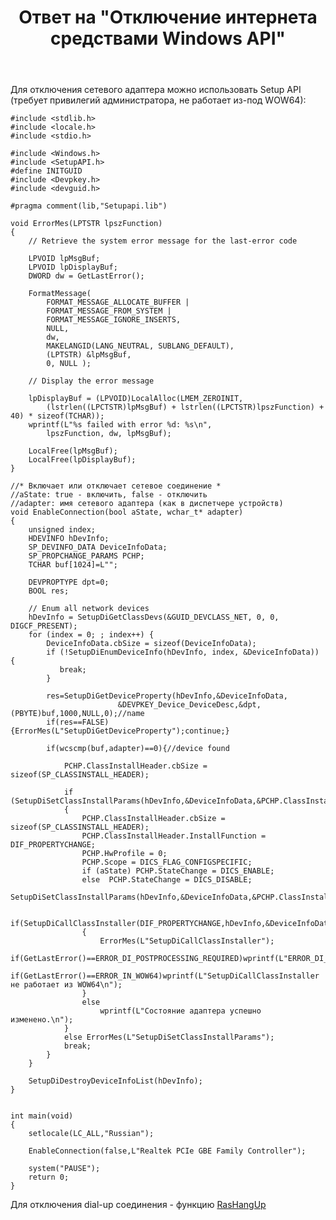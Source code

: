 ﻿---
title: "Ответ на \"Отключение интернета средствами Windows API\""
se.owner.user_id: 240512
se.owner.display_name: "MSDN.WhiteKnight"
se.owner.link: "https://ru.stackoverflow.com/users/240512/msdn-whiteknight"
se.answer_id: 816732
se.question_id: 54856
se.post_type: answer
se.is_accepted: False
---
<p>Для отключения сетевого адаптера можно использовать Setup API (требует привилегий администратора, не работает из-под WOW64):</p>

<pre><code>#include &lt;stdlib.h&gt;
#include &lt;locale.h&gt;
#include &lt;stdio.h&gt;

#include &lt;Windows.h&gt;
#include &lt;SetupAPI.h&gt;
#define INITGUID
#include &lt;Devpkey.h&gt;
#include &lt;devguid.h&gt;

#pragma comment(lib,"Setupapi.lib")

void ErrorMes(LPTSTR lpszFunction) 
{ 
    // Retrieve the system error message for the last-error code

    LPVOID lpMsgBuf;
    LPVOID lpDisplayBuf;
    DWORD dw = GetLastError(); 

    FormatMessage(
        FORMAT_MESSAGE_ALLOCATE_BUFFER | 
        FORMAT_MESSAGE_FROM_SYSTEM |
        FORMAT_MESSAGE_IGNORE_INSERTS,
        NULL,
        dw,
        MAKELANGID(LANG_NEUTRAL, SUBLANG_DEFAULT),
        (LPTSTR) &amp;lpMsgBuf,
        0, NULL );

    // Display the error message

    lpDisplayBuf = (LPVOID)LocalAlloc(LMEM_ZEROINIT, 
        (lstrlen((LPCTSTR)lpMsgBuf) + lstrlen((LPCTSTR)lpszFunction) + 40) * sizeof(TCHAR)); 
    wprintf(L"%s failed with error %d: %s\n", 
        lpszFunction, dw, lpMsgBuf);     

    LocalFree(lpMsgBuf);
    LocalFree(lpDisplayBuf);
}

//* Включает или отключает сетевое соединение *
//aState: true - включить, false - отключить
//adapter: имя сетевого адаптера (как в диспетчере устройств)
void EnableConnection(bool aState, wchar_t* adapter)
{
    unsigned index;
    HDEVINFO hDevInfo;
    SP_DEVINFO_DATA DeviceInfoData;  
    SP_PROPCHANGE_PARAMS PCHP;
    TCHAR buf[1024]=L"";

    DEVPROPTYPE dpt=0;      
    BOOL res;

    // Enum all network devices
    hDevInfo = SetupDiGetClassDevs(&amp;GUID_DEVCLASS_NET, 0, 0, DIGCF_PRESENT);
    for (index = 0; ; index++) {
        DeviceInfoData.cbSize = sizeof(DeviceInfoData);
        if (!SetupDiEnumDeviceInfo(hDevInfo, index, &amp;DeviceInfoData)) {         
           break;     
        }

        res=SetupDiGetDeviceProperty(hDevInfo,&amp;DeviceInfoData,
                        &amp;DEVPKEY_Device_DeviceDesc,&amp;dpt,(PBYTE)buf,1000,NULL,0);//name              
        if(res==FALSE){ErrorMes(L"SetupDiGetDeviceProperty");continue;}

        if(wcscmp(buf,adapter)==0){//device found

            PCHP.ClassInstallHeader.cbSize = sizeof(SP_CLASSINSTALL_HEADER);

            if (SetupDiSetClassInstallParams(hDevInfo,&amp;DeviceInfoData,&amp;PCHP.ClassInstallHeader,sizeof(SP_PROPCHANGE_PARAMS)))
            {
                PCHP.ClassInstallHeader.cbSize = sizeof(SP_CLASSINSTALL_HEADER);
                PCHP.ClassInstallHeader.InstallFunction = DIF_PROPERTYCHANGE;
                PCHP.HwProfile = 0;
                PCHP.Scope = DICS_FLAG_CONFIGSPECIFIC;
                if (aState) PCHP.StateChange = DICS_ENABLE;
                else  PCHP.StateChange = DICS_DISABLE;
                SetupDiSetClassInstallParams(hDevInfo,&amp;DeviceInfoData,&amp;PCHP.ClassInstallHeader,sizeof(SP_PROPCHANGE_PARAMS));

                if(SetupDiCallClassInstaller(DIF_PROPERTYCHANGE,hDevInfo,&amp;DeviceInfoData)==0)
                {
                    ErrorMes(L"SetupDiCallClassInstaller");
                    if(GetLastError()==ERROR_DI_POSTPROCESSING_REQUIRED)wprintf(L"ERROR_DI_POSTPROCESSING_REQUIRED\n");
                    if(GetLastError()==ERROR_IN_WOW64)wprintf(L"SetupDiCallClassInstaller не работает из WOW64\n");
                }
                else
                    wprintf(L"Состояние адаптера успешно изменено.\n");
            }
            else ErrorMes(L"SetupDiSetClassInstallParams");
            break;
        }
    }

    SetupDiDestroyDeviceInfoList(hDevInfo);    
}


int main(void)
{       
    setlocale(LC_ALL,"Russian");    

    EnableConnection(false,L"Realtek PCIe GBE Family Controller");      

    system("PAUSE");    
    return 0;
}
</code></pre>

<p>Для отключения dial-up соединения - функцию <a href="https://msdn.microsoft.com/ru-ru/library/windows/desktop/aa377567(v=vs.85).aspx" rel="nofollow noreferrer">RasHangUp</a></p>
